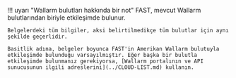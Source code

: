 !!! uyarı "Wallarm bulutları hakkında bir not"
    FAST, mevcut Wallarm bulutlarından biriyle etkileşimde bulunur.
    
    Belgelerdeki tüm bilgiler, aksi belirtilmedikçe tüm bulutlar için aynı şekilde geçerlidir.
    
    Basitlik adına, belgeler boyunca FAST'in Amerikan Wallarm bulutuyla etkileşimde bulunduğu varsayılmıştır. Eğer başka bir bulutla etkileşimde bulunmanız gerekiyorsa, [Wallarm portalının ve API sunucusunun ilgili adreslerini](../CLOUD-LIST.md) kullanın.